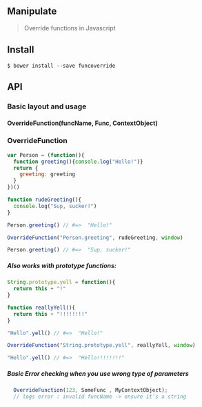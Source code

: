 ## Manipulate
> Override functions in Javascript


## Install
```
$ bower install --save funcoverride
```

## API

### Basic layout and usage
#### OverrideFunction(funcName, Func, ContextObject)

### OverrideFunction
```javascript
var Person = (function(){
  function greeting(){console.log("Hello!")}
  return {
    greeting: greeting
  }
})()

function rudeGreeting(){
  console.log("Sup, sucker!")
}

Person.greeting() // #=>  "Hello!"

OverrideFunction("Person.greeting", rudeGreeting, window)

Person.greeting() // #=>  "Sup, sucker!"
```

##### Also works with prototype functions:
```javascript
String.prototype.yell = function(){
  return this + "!"
}

function reallyYell(){
  return this + "!!!!!!!!"
}

"Hello".yell() // #=>  "Hello!"

OverrideFunction("String.prototype.yell", reallyYell, window)

"Hello".yell() // #=>  "Hello!!!!!!!!"
```
##### Basic Error checking when you use wrong type of parameters

```javascript
  OverrideFunction(123, SomeFunc , MyContextObject);
  // logs error : invalid funcName -> ensure it's a string
```

